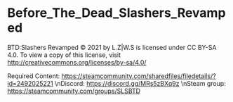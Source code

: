 # Before_The_Dead_Slashers_Revamped
 
BTD:Slashers Revamped © 2021 by L.Z|W.S is licensed under CC BY-SA 4.0. To view a copy of this license, visit http://creativecommons.org/licenses/by-sa/4.0/

Required Content: https://steamcommunity.com/sharedfiles/filedetails/?id=2492025221
\nDiscord: https://discord.gg/MRs5zBXq9z
\nSteam group: https://steamcommunity.com/groups/SLSBTD